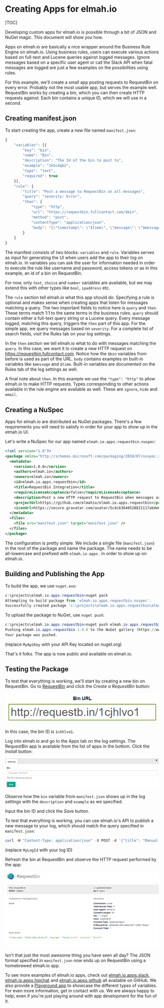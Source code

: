 # Creating Apps for elmah.io

[TOC]

Developing custom apps for elmah.io is possible through a bit of JSON and NuGet magic. This document will show you how.

Apps on elmah.io are basically a nice wrapper around the Business Rule Engine on elmah.io. Using business rules, users can execute various actions based on full-text and Lucene queries against logged messages. Ignore messages based on a specific user agent or call the Slack API when fatal messages are logged are just a few examples on the possibilities using rules.

For this example, we'll create a small app posting requests to RequestBin on every error. Probably not the most usable app, but serves the example well. RequestBin works by creating a bin, which you can then create HTTP requests against. Each bin contains a unique ID, which we will use in a second.

## Creating manifest.json

To start creating the app, create a new file named `manifest.json`:

```js
{
	"variables": [{
		"key": "bin",
		"name": "Bin",
		"description": "The Id of the bin to post to",
		"example": "1k5c4qb2",
		"type": "text",
		"required": true
	}],
	"rule": {
		"title": "Post a message to RequestBin on all messages",
		"query": "severity: Error",
		"then": {
			"type": "http",
			"url": "https://requestbin.fullcontact.com/$bin",
			"method": "post",
			"contentType": "application/json",
			"body": "{\"timestamp\": \"$time\", \"message\": \"$message\", \"severity\": \"$severity\"}"
		}
	}
}
```

The manifest consists of two blocks: `variables` and `rule`. Variables serves as input for generating the UI when users add the app to their log on elmah.io. In variables you can ask the user for information needed in order to execute the rule like username and password, access tokens or as in this example, an id of a bin on RequestBin.

For now, only `text`, `choice` and `number` variables are available, but we may extend this with other types like `bool`, `ipaddress` etc.

The `rule` section tell elmah.io what this app should do. Specifying a rule is optional and makes sense when creating apps that listen for messages matching a query. The two important fields to notice here is `query` and `then`. These terms match 1:1 to the same terms in the business rules. `query` should contain either a full-text query string or a Lucene query. Every message logged, matching this query, triggers the `then` part of this app. For the simple app, we query messages based on `severity`. For a complete list of search fields, visit the Rules tab on your log settings.

In the `then` section we tell elmah.io what to do with messages matching the `query`. In this case, we want it to create a new HTTP request on https://requestbin.fullcontact.com. Notice how the `$bin` variables from before is used as part of the URL. `body` contains examples on built-in variables like `$message` and `$time`. Built-in variables are documented on the Rules tab of the log settings as well.

A final note about `then`. In this example we use the `"type": "http"` to allow elmah.io to make HTTP requests. Types corresponding to other actions available in the rule engine are available as well. These are `ignore`, `hide` and `email`.

## Creating a NuSpec

Apps for elmah.io are distributed as NuGet packages. There's a few requirements you will need to satisfy in order for your app to show up in the elmah.io UI.

Let's write a NuSpec for our app named `elmah.io.apps.requestbin.nuspec`:

```xml
<?xml version="1.0"?>
<package xmlns="http://schemas.microsoft.com/packaging/2010/07/nuspec.xsd">
  <metadata>
    <version>1.0.0</version>
    <authors>elmah.io</authors>
    <owners>elmah.io</owners>
    <id>elmah.io.apps.requestbin</id>
    <title>RequestBin Integration</title>
    <requireLicenseAcceptance>false</requireLicenseAcceptance>
    <description>Post a new HTTP request to RequestBin when messages are logged in elmah.io.</description>
    <projectUrl>https://github.com/elmahio/elmah.io.apps.requestbin</projectUrl>
    <iconUrl>https://secure.gravatar.com/avatar/5c4cb3646528821117abde6d2d5ee22d?s=32</iconUrl>
  </metadata>
  <files>
    <file src="manifest.json" target="manifest.json" />
  </files>
</package>
```

The configuration is pretty simple. We include a single file (`manifest.json`) in the root of the package and name the package. The name needs to be all-lowercase and prefixed with `elmah.io.apps.` in order to show up on elmah.io.

## Building and Publishing the App

To build the app, we use `nuget.exe`:

```powershell
c:\projects\elmah.io.apps.requestbin>nuget pack
Attempting to build package from 'elmah.io.apps.requestbin.nuspec'.
Successfully created package 'c:\projects\elmah.io.apps.requestbin\elmah.io.apps.requestbin.1.0.0.nupkg'.
```

To upload the package to NuGet, use `nuget push`:

```powershell
c:\projects\elmah.io.apps.requestbin>nuget push elmah.io.apps.requestbin.1.0.0.nupkg MyApiKey
Pushing elmah.io.apps.requestbin 1.0.0 to the NuGet gallery (https://www.nuget.org)...
Your package was pushed.
```

(replace `MyApiKey` with your API Key located on nuget.org)

That's it folks. The app is now public and available on elmah.io.

## Testing the Package

To test that everything is working, we'll start by creating a new bin on RequestBin. Go to [RequestBin](https://requestbin.fullcontact.com) and click the *Create a RequestBin* button:

![Bin Created](/images/create_requestbin.png)

In this case, the bin ID is `1chhlvo1`.

Log into elmah.io and go to the Apps tab on the log settings. The RequestBin app is available from the list of apps in the bottom. Click the *Install* button:

![RequestBin Settings](/images/requestbin_settings.png)

Observe how the `bin` variable from `manifest.json` shows up in the log settings with the `description` and `example` as we specified.

Input the bin ID and click the *Save* button.

To test that everything is working, you can use elmah.io's API to publish a new message to your log, which should match the query specified in `manifest.json`:

```powershell
curl -H "Content-Type: application/json" -X POST -d '{"title": "Manual error", "severity": "Error"}' https://elmah.io/api/v2/messages?logId=MyLogId
```

(replace `MyLogId` with your log ID)

Refresh the bin at RequestBin and observe the HTTP request performed by the app:

![HTTP request in RequestBin](/images/requestbin_message.png)

Isn't that just the most awesome thing you have seen all day? The JSON format specified in `manifest.json` now ends up on RequestBin using a homebrewed elmah.io app.

To see more examples of elmah.io apps, check out [elmah.io.apps.slack](https://github.com/elmahio/elmah.io.apps.slack), [elmah.io.apps.hipchat](https://github.com/elmahio/elmah.io.apps.hipchat) and [elmah.io.apps.github](https://github.com/elmahio/elmah.io.apps.github) all available on GitHub. We also provide a [Playground app](https://github.com/elmahio/elmah.io.apps.playground) to showcase the different types of variables. For even more information, get in contact with us. We are always happy to help, even if you're just playing around with app development for the fun of it.